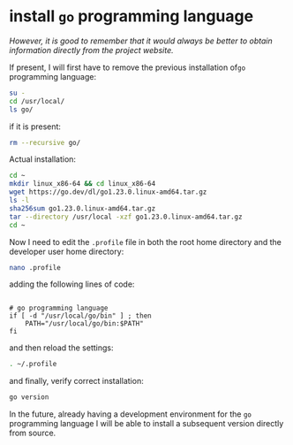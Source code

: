 # install `go` programming language

*However, it is good to remember that it would always be better to obtain information directly from the project website.*

If present, I will first have to remove the previous installation of`go` programming language:

```bash
su -
cd /usr/local/
ls go/
```

if it is present:

```bash
rm --recursive go/
```

Actual installation:

```bash
cd ~
mkdir linux_x86-64 && cd linux_x86-64
wget https://go.dev/dl/go1.23.0.linux-amd64.tar.gz
ls -l
sha256sum go1.23.0.linux-amd64.tar.gz
tar --directory /usr/local -xzf go1.23.0.linux-amd64.tar.gz
cd ~
```

Now I need to edit the `.profile` file in both the root home directory and the developer user home directory:

```bash
nano .profile
```

adding the following lines of code:

```text

# go programming language
if [ -d "/usr/local/go/bin" ] ; then
    PATH="/usr/local/go/bin:$PATH"
fi
```

and then reload the settings:

```bash
. ~/.profile
```

and finally, verify correct installation:

```bash
go version
```

In the future, already having a development environment for the `go` programming language I will be able to install a subsequent version directly from source.
